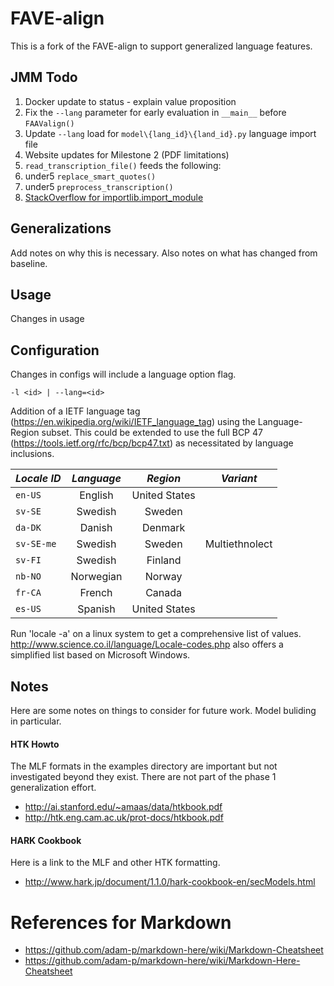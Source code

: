 # FAVE-align

This is a fork of the FAVE-align to support generalized language features.

## JMM Todo

1. Docker update to status - explain value proposition
1. Fix the `--lang` parameter for early evaluation in `__main__` before `FAAValign()`
1. Update `--lang` load for `model\{lang_id}\{land_id}.py` language import file
1. Website updates for Milestone 2 (PDF limitations)
1. `read_transcription_file()` feeds the following:
  1.  under5 `replace_smart_quotes()`
  1.  under5 `preprocess_transcription()`
1. [StackOverflow for importlib.import_module](https://stackoverflow.com/questions/301134/dynamic-module-import-in-python)

## Generalizations

Add notes on why this is necessary.
Also notes on what has changed from baseline.

## Usage

Changes in usage

## Configuration

Changes in configs will include a language option flag.

`-l <id> | --lang=<id>`

Addition of a IETF language tag (https://en.wikipedia.org/wiki/IETF_language_tag) using the Language-Region subset. 
This could be extended to use the full BCP 47 (https://tools.ietf.org/rfc/bcp/bcp47.txt) as necessitated by language
inclusions.

 | *Locale ID* | *Language* | *Region*      | *Variant*      |
 |:------------|:----------:|:-------------:|:--------------:|
 | `en-US`     | English    | United States | 
 | `sv-SE`     | Swedish    | Sweden        | 
 | `da-DK`     | Danish     | Denmark       | 
 | `sv-SE-me`  | Swedish    | Sweden        | Multiethnolect 
 | `sv-FI`     | Swedish    | Finland       | 
 | `nb-NO`     | Norwegian  | Norway        | 
 | `fr-CA`     | French     | Canada        | 
 | `es-US`     | Spanish    | United States | 
 
 Run 'locale -a' on a linux system to get a comprehensive list of values.
 http://www.science.co.il/language/Locale-codes.php also offers a simplified list based on Microsoft Windows.
 
## Notes
Here are some notes on things to consider for future work. Model buliding in particular.

#### HTK Howto
The MLF formats in the examples directory are important but not investigated beyond they exist. There are not part of
the phase 1 generalization effort.

 * http://ai.stanford.edu/~amaas/data/htkbook.pdf
 * http://htk.eng.cam.ac.uk/prot-docs/htkbook.pdf

#### HARK Cookbook
Here is a link to the MLF and other HTK formatting.
 * http://www.hark.jp/document/1.1.0/hark-cookbook-en/secModels.html
  
  
# References for Markdown

 * https://github.com/adam-p/markdown-here/wiki/Markdown-Cheatsheet
 * https://github.com/adam-p/markdown-here/wiki/Markdown-Here-Cheatsheet